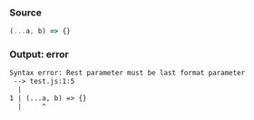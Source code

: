 ### Source
```js parse:expr
(...a, b) => {}
```

### Output: error
```txt
Syntax error: Rest parameter must be last format parameter
 --> test.js:1:5
  |
1 | (...a, b) => {}
  |     ^ 
```
